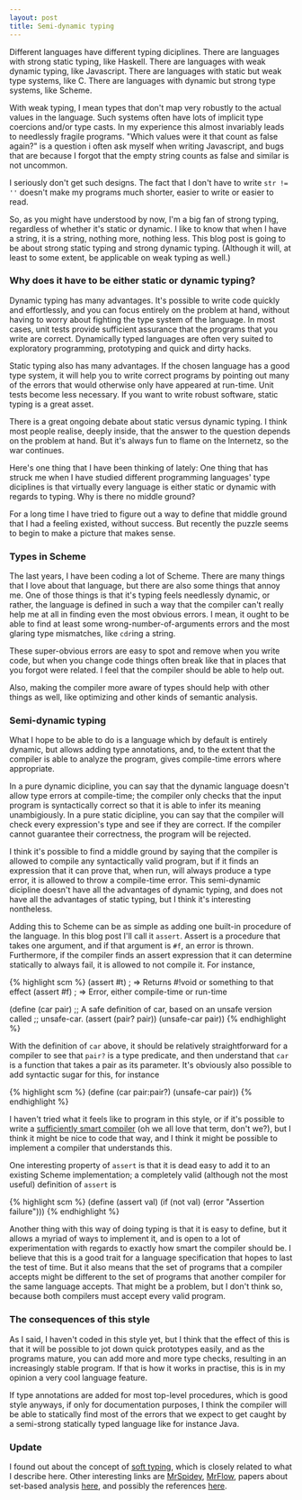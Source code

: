 ```yaml
---
layout: post
title: Semi-dynamic typing
---
```


Different languages have different typing diciplines. There are
languages with strong static typing, like Haskell. There are languages
with weak dynamic typing, like Javascript. There are languages with
static but weak type systems, like C. There are languages with dynamic
but strong type systems, like Scheme.

With weak typing, I mean types that don't map very robustly to the
actual values in the language. Such systems often have lots of
implicit type coercions and/or type casts. In my experience this
almost invariably leads to needlessly fragile programs. "Which values
were it that count as false again?" is a question i often ask myself
when writing Javascript, and bugs that are because I forgot that the
empty string counts as false and similar is not uncommon.

I seriously don't get such designs. The fact that I don't have to
write `str != ''` doesn't make my programs much shorter, easier to
write or easier to read.

So, as you might have understood by now, I'm a big fan of strong
typing, regardless of whether it's static or dynamic. I like to know
that when I have a string, it is a string, nothing more, nothing
less. This blog post is going to be about strong static typing and
strong dynamic typing. (Although it will, at least to some extent, be
applicable on weak typing as well.)

### Why does it have to be either static or dynamic typing?

Dynamic typing has many advantages. It's possible to write code
quickly and effortlessly, and you can focus entirely on the problem at
hand, without having to worry about fighting the type system of the
language. In most cases, unit tests provide sufficient assurance that
the programs that you write are correct. Dynamically typed languages
are often very suited to exploratory programming, prototyping and
quick and dirty hacks.

Static typing also has many advantages. If the chosen language has a
good type system, it will help you to write correct programs by
pointing out many of the errors that would otherwise only have
appeared at run-time. Unit tests become less necessary. If you want to
write robust software, static typing is a great asset.

There is a great ongoing debate about static versus dynamic typing. I
think most people realise, deeply inside, that the answer to the question
depends on the problem at hand. But it's always fun to flame on the
Internetz, so the war continues.

Here's one thing that I have been thinking of lately: One thing that
has struck me when I have studied different programming languages'
type diciplines is that virtually every language is either static or
dynamic with regards to typing. Why is there no middle ground?

For a long time I have tried to figure out a way to define that middle
ground that I had a feeling existed, without success. But recently the
puzzle seems to begin to make a picture that makes sense.

### Types in Scheme

The last years, I have been coding a lot of Scheme. There are many
things that I love about that language, but there are also some things
that annoy me. One of those things is that it's typing feels
needlessly dynamic, or rather, the language is defined in such a way
that the compiler can't really help me at all in finding even the most
obvious errors. I mean, it ought to be able to find at least some
wrong-number-of-arguments errors and the most glaring type mismatches,
like `cdr`ing a string.

These super-obvious errors are easy to spot and remove when you write
code, but when you change code things often break like that in places
that you forgot were related. I feel that the compiler should be able
to help out.

Also, making the compiler more aware of types should help with other
things as well, like optimizing and other kinds of semantic analysis.

### Semi-dynamic typing

What I hope to be able to do is a language which by default is
entirely dynamic, but allows adding type annotations, and, to the
extent that the compiler is able to analyze the program, gives
compile-time errors where appropriate.

In a pure dynamic dicipline, you can say that the dynamic language
doesn't allow type errors at compile-time; the compiler only checks
that the input program is syntactically correct so that it is able to
infer its meaning unambigiously. In a pure static dicipline, you can
say that the compiler will check every expression's type and see if
they are correct. If the compiler cannot guarantee their correctness,
the program will be rejected.

I think it's possible to find a middle ground by saying that the
compiler is allowed to compile any syntactically valid program, but if
it finds an expression that it can prove that, when run, will always
produce a type error, it is allowed to throw a compile-time
error. This semi-dynamic dicipline doesn't have all the advantages of
dynamic typing, and does not have all the advantages of static typing,
but I think it's interesting nontheless.

Adding this to Scheme can be as simple as adding one built-in
procedure of the language. In this blog post I'll call it
`assert`. Assert is a procedure that takes one argument, and if that
argument is `#f`, an error is thrown. Furthermore, if the compiler
finds an assert expression that it can determine statically to always
fail, it is allowed to not compile it. For instance,

{% highlight scm %}
(assert #t) ; => Returns #!void or something to that effect
(assert #f) ; => Error, either compile-time or run-time

(define (car pair)
  ;; A safe definition of car, based on an unsafe version called
  ;; unsafe-car.
  (assert (pair? pair))
  (unsafe-car pair))
{% endhighlight %}

With the definition of `car` above, it should be relatively
straightforward for a compiler to see that `pair?` is a type
predicate, and then understand that `car` is a function that takes a
pair as its parameter. It's obviously also possible to add syntactic
sugar for this, for instance

{% highlight scm %}
(define (car pair:pair?)
  (unsafe-car pair))
{% endhighlight %}

I haven't tried what it feels like to program in this style, or if
it's possible to write a
[sufficiently smart compiler](https://c2.com/cgi-bin/wiki?SufficientlySmartCompiler)
(oh we all love that term, don't we?), but I think it might be nice to
code that way, and I think it might be possible to implement a
compiler that understands this.

One interesting property of `assert` is that it is dead easy to add it
to an existing Scheme implementation; a completely valid (although not
the most useful) definition of `assert` is

{% highlight scm %}
(define (assert val)
  (if (not val)
      (error "Assertion failure")))
{% endhighlight %}

Another thing with this way of doing typing is that it is easy to
define, but it allows a myriad of ways to implement it, and is open to
a lot of experimentation with regards to exactly how smart the
compiler should be. I believe that this is a good trait for a language
specification that hopes to last the test of time. But it also means
that the set of programs that a compiler accepts might be different to
the set of programs that another compiler for the same language
accepts. That might be a problem, but I don't think so, because both
compilers must accept every valid program.

### The consequences of this style

As I said, I haven't coded in this style yet, but I think that the
effect of this is that it will be possible to jot down quick
prototypes easily, and as the programs mature, you can add more and
more type checks, resulting in an increasingly stable program. If that
is how it works in practise, this is in my opinion a very cool
language feature.

If type annotations are added for most top-level procedures, which is
good style anyways, if only for documentation purposes, I think the
compiler will be able to statically find most of the errors that we
expect to get caught by a semi-strong statically typed language like
for instance Java.

### Update

I found out about the concept of
[soft typing](https://c2.com/cgi-bin/wiki?SoftTyping), which is
closely related to what I describe here. Other interesting links are
[MrSpidey](http://www.plt-scheme.org/software/mrspidey/),
[MrFlow](http://www.plt-scheme.org/software/mrflow/), papers about
set-based analysis
[here](http://www.cs.rice.edu/CS/PLT/Publications/Scheme/), and
possibly the references
[here](http://download.plt-scheme.org/doc/103p1/html/mrspidey/node26.htm).
